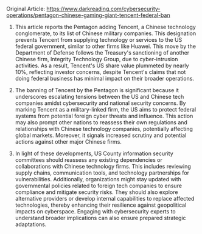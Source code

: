Original Article: https://www.darkreading.com/cybersecurity-operations/pentagon-chinese-gaming-giant-tencent-federal-ban

1) This article reports the Pentagon adding Tencent, a Chinese technology conglomerate, to its list of Chinese military companies. This designation prevents Tencent from supplying technology or services to the US federal government, similar to other firms like Huawei. This move by the Department of Defense follows the Treasury's sanctioning of another Chinese firm, Integrity Technology Group, due to cyber-intrusion activities. As a result, Tencent's US share value plummeted by nearly 10%, reflecting investor concerns, despite Tencent's claims that not doing federal business has minimal impact on their broader operations.

2) The banning of Tencent by the Pentagon is significant because it underscores escalating tensions between the US and Chinese tech companies amidst cybersecurity and national security concerns. By marking Tencent as a military-linked firm, the US aims to protect federal systems from potential foreign cyber threats and influence. This action may also prompt other nations to reassess their own regulations and relationships with Chinese technology companies, potentially affecting global markets. Moreover, it signals increased scrutiny and potential actions against other major Chinese firms.

3) In light of these developments, US County information security committees should reassess any existing dependencies or collaborations with Chinese technology firms. This includes reviewing supply chains, communication tools, and technology partnerships for vulnerabilities. Additionally, organizations might stay updated with governmental policies related to foreign tech companies to ensure compliance and mitigate security risks. They should also explore alternative providers or develop internal capabilities to replace affected technologies, thereby enhancing their resilience against geopolitical impacts on cyberspace. Engaging with cybersecurity experts to understand broader implications can also ensure prepared strategic adaptations.
